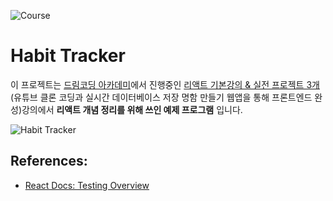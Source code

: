 ![Course](/demo/course.png)

# Habit Tracker

이 프로젝트는 [드림코딩 아카데미](http://academy.dream-coding.com/)에서 진행중인 [리액트 기본강의 & 실전 프로젝트 3개](https://academy.dream-coding.com/courses/react-basic) (유튜브 클론 코딩과 실시간 데이터베이스 저장 명함 만들기 웹앱을 통해 프론트엔드 완성)강의에서 **리액트 개념 정리를 위해 쓰인 예제 프로그램** 입니다.

![Habit Tracker](/demo/habit.png)

## References:

- [React Docs: Testing Overview](https://reactjs.org/docs/testing.html)
